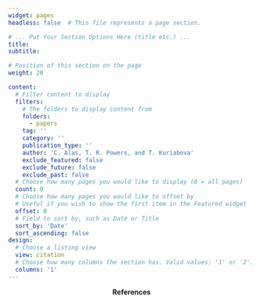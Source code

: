 ```yaml
---
widget: pages
headless: false  # This file represents a page section.

# ... Put Your Section Options Here (title etc.) ...
title:
subtitle:

# Position of this section on the page
weight: 20

content:
  # Filter content to display
  filters:
    # The folders to display content from
    folders:
      - papers
    tag: ''
    category: ''
    publication_type: ''
    author: 'C. Alas, T. R. Powers, and T. Kuriabova'
    exclude_featured: false
    exclude_future: false
    exclude_past: false
  # Choose how many pages you would like to display (0 = all pages)
  count: 0
  # Choose how many pages you would like to offset by
  # Useful if you wish to show the first item in the Featured widget
  offset: 0
  # Field to sort by, such as Date or Title
  sort_by: 'Date'
  sort_ascending: false
design:
  # Choose a listing view
  view: citation
  # Choose how many columns the section has. Valid values: '1' or '2'.
  columns: '1'
---
```

<p><b><center>References</center></b></p>
